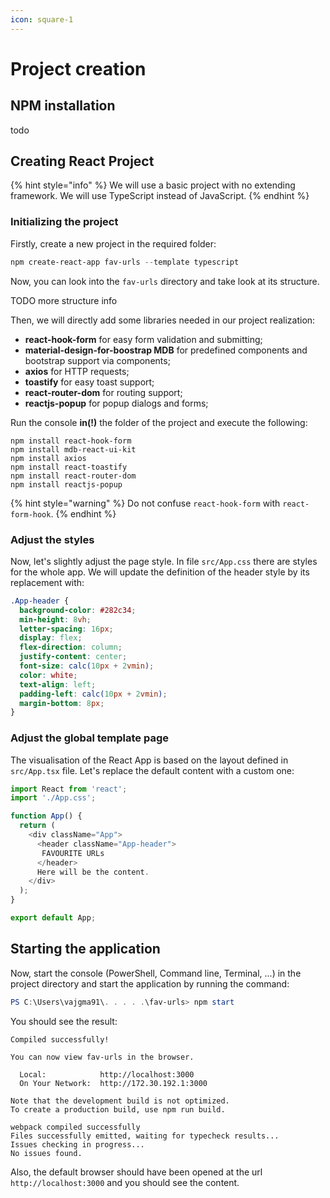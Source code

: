 ```yaml
---
icon: square-1
---
```


# Project creation

## NPM installation

todo

## Creating React Project

{% hint style="info" %}
We will use a basic project with no extending framework. We will use TypeScript instead of JavaScript.
{% endhint %}

### Initializing the project

Firstly, create a new project in the required folder:

```powershell
npm create-react-app fav-urls --template typescript
```

Now, you can look into the `fav-urls` directory and take look at its structure.

TODO more structure info

Then, we will directly add some libraries needed in our project realization:

* **react-hook-form** for easy form validation and submitting;
* **material-design-for-boostrap MDB** for predefined components and bootstrap support via components;
* **axios** for HTTP requests;
* **toastify** for easy toast support;
* **react-router-dom** for routing support;
* **reactjs-popup** for popup dialogs and forms;

Run the console **in(!)** the folder of the project and execute the following:

```
npm install react-hook-form
npm install mdb-react-ui-kit
npm install axios
npm install react-toastify
npm install react-router-dom
npm install reactjs-popup
```

{% hint style="warning" %}
Do not confuse `react-hook-form` with `react-form-hook`.
{% endhint %}

### Adjust the styles

Now, let's slightly adjust the page style. In file `src/App.css` there are styles for the whole app. We will update the definition of the header style by its replacement with:

```css
.App-header {
  background-color: #282c34;
  min-height: 8vh;
  letter-spacing: 16px;
  display: flex;
  flex-direction: column;
  justify-content: center;
  font-size: calc(10px + 2vmin);
  color: white;
  text-align: left;
  padding-left: calc(10px + 2vmin);
  margin-bottom: 8px;
}
```

### Adjust the global template page

The visualisation of the React App is based on the layout defined in `src/App.tsx` file. Let's replace the default content with a custom one:

```typescript
import React from 'react';
import './App.css';

function App() {
  return (
    <div className="App">
      <header className="App-header">
       FAVOURITE URLs
      </header>
      Here will be the content.
    </div>
  );
}

export default App;
```

## Starting the application

Now, start the console (PowerShell, Command line, Terminal, ...) in the project directory and start the application by running the command:

```powershell
PS C:\Users\vajgma91\. . . . .\fav-urls> npm start
```

You should see the result:

```
Compiled successfully!

You can now view fav-urls in the browser.

  Local:            http://localhost:3000
  On Your Network:  http://172.30.192.1:3000

Note that the development build is not optimized.
To create a production build, use npm run build.

webpack compiled successfully
Files successfully emitted, waiting for typecheck results...
Issues checking in progress...
No issues found.
```

Also, the default browser should have been opened at the url `http://localhost:3000` and you should see the content.

